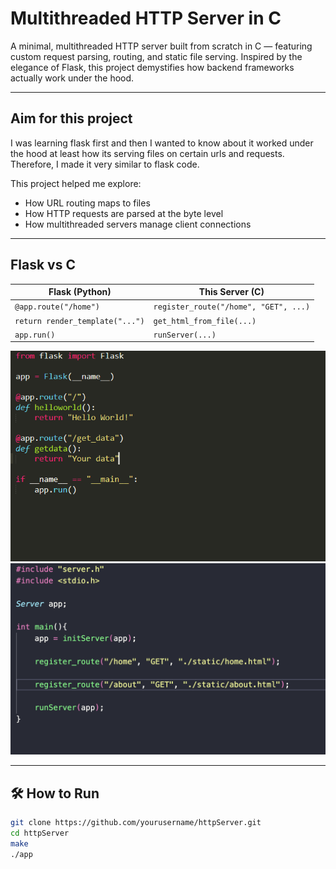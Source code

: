 # Multithreaded HTTP Server in C

A minimal, multithreaded HTTP server built from scratch in C — featuring custom request parsing, routing, and static file serving. Inspired by the elegance of Flask, this project demystifies how backend frameworks actually work under the hood.

---

## Aim for this project 

I was learning flask first and then I wanted to know about it worked under the hood at least how its serving files on certain urls and requests. Therefore, I made it very similar to flask code.

This project helped me explore:
- How URL routing maps to files
- How HTTP requests are parsed at the byte level
- How multithreaded servers manage client connections

---

## Flask vs C 

| **Flask (Python)**               | **This Server (C)**                     |
|----------------------------------|------------------------------------------|
| `@app.route("/home")`            | `register_route("/home", "GET", ...)`   |
| `return render_template("...")`  | `get_html_from_file(...)`               |
| `app.run()`                      | `runServer(...)`                        |

![](images/flaskservercode.png)      ![](images/myservercode.png)

---

## 🛠️ How to Run

```bash
git clone https://github.com/yourusername/httpServer.git
cd httpServer
make
./app
